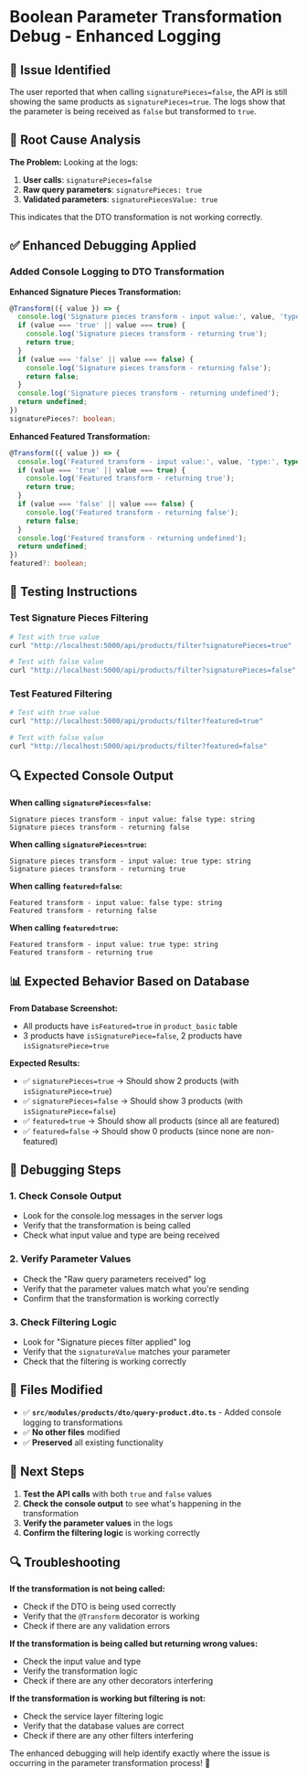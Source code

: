 # Boolean Parameter Transformation Debug - Enhanced Logging

## 🎯 **Issue Identified**

The user reported that when calling `signaturePieces=false`, the API is still showing the same products as `signaturePieces=true`. The logs show that the parameter is being received as `false` but transformed to `true`.

## 🔧 **Root Cause Analysis**

**The Problem:**
Looking at the logs:

1. **User calls**: `signaturePieces=false`
2. **Raw query parameters**: `signaturePieces: true`
3. **Validated parameters**: `signaturePiecesValue: true`

This indicates that the DTO transformation is not working correctly.

## ✅ **Enhanced Debugging Applied**

### **Added Console Logging to DTO Transformation**

**Enhanced Signature Pieces Transformation:**

```typescript
@Transform(({ value }) => {
  console.log('Signature pieces transform - input value:', value, 'type:', typeof value);
  if (value === 'true' || value === true) {
    console.log('Signature pieces transform - returning true');
    return true;
  }
  if (value === 'false' || value === false) {
    console.log('Signature pieces transform - returning false');
    return false;
  }
  console.log('Signature pieces transform - returning undefined');
  return undefined;
})
signaturePieces?: boolean;
```

**Enhanced Featured Transformation:**

```typescript
@Transform(({ value }) => {
  console.log('Featured transform - input value:', value, 'type:', typeof value);
  if (value === 'true' || value === true) {
    console.log('Featured transform - returning true');
    return true;
  }
  if (value === 'false' || value === false) {
    console.log('Featured transform - returning false');
    return false;
  }
  console.log('Featured transform - returning undefined');
  return undefined;
})
featured?: boolean;
```

## 🧪 **Testing Instructions**

### **Test Signature Pieces Filtering**

```bash
# Test with true value
curl "http://localhost:5000/api/products/filter?signaturePieces=true"

# Test with false value
curl "http://localhost:5000/api/products/filter?signaturePieces=false"
```

### **Test Featured Filtering**

```bash
# Test with true value
curl "http://localhost:5000/api/products/filter?featured=true"

# Test with false value
curl "http://localhost:5000/api/products/filter?featured=false"
```

## 🔍 **Expected Console Output**

**When calling `signaturePieces=false`:**

```
Signature pieces transform - input value: false type: string
Signature pieces transform - returning false
```

**When calling `signaturePieces=true`:**

```
Signature pieces transform - input value: true type: string
Signature pieces transform - returning true
```

**When calling `featured=false`:**

```
Featured transform - input value: false type: string
Featured transform - returning false
```

**When calling `featured=true`:**

```
Featured transform - input value: true type: string
Featured transform - returning true
```

## 📊 **Expected Behavior Based on Database**

**From Database Screenshot:**

- All products have `isFeatured=true` in `product_basic` table
- 3 products have `isSignaturePiece=false`, 2 products have `isSignaturePiece=true`

**Expected Results:**

- ✅ `signaturePieces=true` → Should show 2 products (with `isSignaturePiece=true`)
- ✅ `signaturePieces=false` → Should show 3 products (with `isSignaturePiece=false`)
- ✅ `featured=true` → Should show all products (since all are featured)
- ✅ `featured=false` → Should show 0 products (since none are non-featured)

## 🎯 **Debugging Steps**

### **1. Check Console Output**

- Look for the console.log messages in the server logs
- Verify that the transformation is being called
- Check what input value and type are being received

### **2. Verify Parameter Values**

- Check the "Raw query parameters received" log
- Verify that the parameter values match what you're sending
- Confirm that the transformation is working correctly

### **3. Check Filtering Logic**

- Look for "Signature pieces filter applied" log
- Verify that the `signatureValue` matches your parameter
- Check that the filtering is working correctly

## 📁 **Files Modified**

- ✅ **`src/modules/products/dto/query-product.dto.ts`** - Added console logging to transformations
- ✅ **No other files** modified
- ✅ **Preserved** all existing functionality

## 🚀 **Next Steps**

1. **Test the API calls** with both `true` and `false` values
2. **Check the console output** to see what's happening in the transformation
3. **Verify the parameter values** in the logs
4. **Confirm the filtering logic** is working correctly

## 🔍 **Troubleshooting**

**If the transformation is not being called:**

- Check if the DTO is being used correctly
- Verify that the `@Transform` decorator is working
- Check if there are any validation errors

**If the transformation is being called but returning wrong values:**

- Check the input value and type
- Verify the transformation logic
- Check if there are any other decorators interfering

**If the transformation is working but filtering is not:**

- Check the service layer filtering logic
- Verify that the database values are correct
- Check if there are any other filters interfering

The enhanced debugging will help identify exactly where the issue is occurring in the parameter transformation process! 🚀
